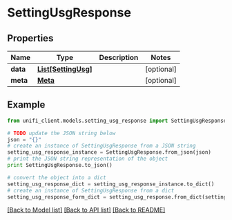 # SettingUsgResponse


## Properties

Name | Type | Description | Notes
------------ | ------------- | ------------- | -------------
**data** | [**List[SettingUsg]**](SettingUsg.md) |  | [optional] 
**meta** | [**Meta**](Meta.md) |  | [optional] 

## Example

```python
from unifi_client.models.setting_usg_response import SettingUsgResponse

# TODO update the JSON string below
json = "{}"
# create an instance of SettingUsgResponse from a JSON string
setting_usg_response_instance = SettingUsgResponse.from_json(json)
# print the JSON string representation of the object
print SettingUsgResponse.to_json()

# convert the object into a dict
setting_usg_response_dict = setting_usg_response_instance.to_dict()
# create an instance of SettingUsgResponse from a dict
setting_usg_response_form_dict = setting_usg_response.from_dict(setting_usg_response_dict)
```
[[Back to Model list]](../README.md#documentation-for-models) [[Back to API list]](../README.md#documentation-for-api-endpoints) [[Back to README]](../README.md)


